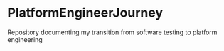 # PlatformEngineerJourney
Repository documenting my transition from software testing to platform engineering
